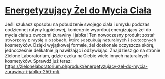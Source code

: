 # [Energetyzujący Żel do Mycia Ciała](https://zielonelaboratorium.pl/produkt/energetyzujacy-zel-do-mycia-zurawina-i-jablko-250-ml/)

Jeśli szukasz sposobu na pobudzenie swojego ciała i umysłu podczas codziennej rutyny kąpielowej, koniecznie wypróbuj energizujący żel do mycia ciała z owocami żurawiny i jabłka! Ten nowoczesny produkt został stworzony z myślą o osobach, które poszukują naturalnych i skutecznych kosmetyków. Dzięki wyjątkowej formule, żel doskonale oczyszcza skórę, jednocześnie delikatnie ją nawilżając i odżywiając. Znajdziesz go na stronie Zielone Laboratorium, gdzie czeka na Ciebie wiele innych naturalnych kosmetyków. Sprawdź już teraz: https://zielonelaboratorium.pl/produkt/energetyzujacy-zel-do-mycia-zurawina-i-jablko-250-ml/